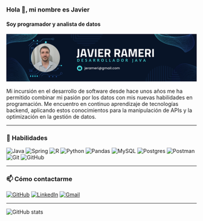 ### Hola 👋, mi nombre es Javier
#### Soy programador y analista de datos
![Soy programador y analista de datos](https://github.com/javote94/javote94/raw/main/banner-git-hub.png)

Mi incursión en el desarrollo de software desde hace unos años me ha permitido combinar mi pasión por los datos con mis nuevas habilidades en programación. Me encuentro en continuo aprendizaje de tecnologías backend, aplicando estos conocimientos para la manipulación de APIs y la optimización en la gestión de datos.

---
### 🧰 Habilidades
![Java](https://img.shields.io/badge/java-%23ED8B00.svg?style=for-the-badge&logo=openjdk&logoColor=white) ![Spring](https://img.shields.io/badge/spring-%236DB33F.svg?style=for-the-badge&logo=spring&logoColor=white) ![R](https://img.shields.io/badge/r-%23276DC3.svg?style=for-the-badge&logo=r&logoColor=white) ![Python](https://img.shields.io/badge/python-3670A0?style=for-the-badge&logo=python&logoColor=ffdd54) ![Pandas](https://img.shields.io/badge/pandas-%23150458.svg?style=for-the-badge&logo=pandas&logoColor=white) ![MySQL](https://img.shields.io/badge/mysql-4479A1.svg?style=for-the-badge&logo=mysql&logoColor=white) ![Postgres](https://img.shields.io/badge/postgres-%23316192.svg?style=for-the-badge&logo=postgresql&logoColor=white) ![Postman](https://img.shields.io/badge/Postman-FF6C37?style=for-the-badge&logo=postman&logoColor=white) ![Git](https://img.shields.io/badge/git-%23F05033.svg?style=for-the-badge&logo=git&logoColor=white) ![GitHub](https://img.shields.io/badge/github-%23121011.svg?style=for-the-badge&logo=github&logoColor=white)

---
### 📫 Cómo contactarme

[![GitHub](https://img.shields.io/badge/GitHub-%2312100E.svg?style=for-the-badge&logo=github&logoColor=white)](https://github.com/javote94)
[![LinkedIn](https://img.shields.io/badge/LinkedIn-%230077B5.svg?style=for-the-badge&logo=linkedin&logoColor=white)](https://www.linkedin.com/in/javier-rameri/)
[![Gmail](https://img.shields.io/badge/Gmail-D14836?style=for-the-badge&logo=gmail&logoColor=white)](mailto:jerameri@gmail.com)

---
![GitHub stats](https://github-readme-stats.vercel.app/api?username=javote94&show_icons=true)  

